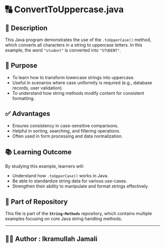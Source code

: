 # 🔠 ConvertToUppercase.java

## 📄 Description

This Java program demonstrates the use of the `.toUpperCase()` method, which converts all characters in a string to uppercase letters. 
In this example, the word `"student"` is converted into `"STUDENT"`.

## 🎯 Purpose

- To learn how to transform lowercase strings into uppercase.
- Useful in scenarios where case uniformity is required (e.g., database records, user validation).
- To understand how string methods modify content for consistent formatting.

## ✅ Advantages

- Ensures consistency in case-sensitive comparisons.
- Helpful in sorting, searching, and filtering operations.
- Often used in form processing and data normalization.

## 📚 Learning Outcome

By studying this example, learners will:
- Understand how `.toUpperCase()` works in Java.
- Be able to standardize string data for various use-cases.
- Strengthen their ability to manipulate and format strings effectively.

## 📂 Part of Repository

This file is part of the **`String-Methods`** repository, which contains multiple examples focusing on core Java string handling methods.

---

## 👨‍💻 Author : Ikramullah Jamali
